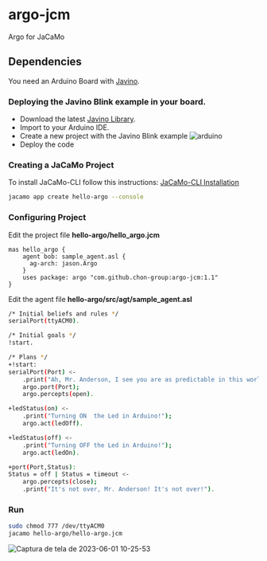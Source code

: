 # argo-jcm
Argo for JaCaMo

## Dependencies
You need an Arduino Board with [Javino](https://github.com/chon-group/javino2arduino).

### Deploying the Javino Blink example in your board.
+ Download the latest [Javino Library](https://github.com/chon-group/javino2arduino/archive/refs/tags/javino-latest.zip).
+ Import to your Arduino IDE.
+ Create a new project with the Javino Blink example
![arduino](https://github.com/chon-group/argo-jcm/assets/32855001/d5be0497-de49-46ab-8da5-f86c9db4a1da)
+ Deploy the code


### Creating a JaCaMo Project
To install JaCaMo-CLI follow this instructions: [JaCaMo-CLI Installation](https://github.com/chon-group/dpkg-jacamo)


```sh
jacamo app create hello-argo --console
```

### Configuring Project
Edit  the project file __hello-argo/hello_argo.jcm__
```
mas hello_argo {
    agent bob: sample_agent.asl {
      ag-arch: jason.Argo
    }
    uses package: argo "com.github.chon-group:argo-jcm:1.1"
}
```

Edit the agent file __hello-argo/src/agt/sample_agent.asl__
```sh
/* Initial beliefs and rules */
serialPort(ttyACM0).

/* Initial goals */
!start.

/* Plans */
+!start:
serialPort(Port) <- 
	.print("Ah, Mr. Anderson, I see you are as predictable in this world as you are in the other.");
	argo.port(Port);
	argo.percepts(open).

+ledStatus(on) <-
	.print("Turning ON  the Led in Arduino!");
	argo.act(ledOff).

+ledStatus(off) <-
	.print("Turning OFF the Led in Arduino!");
	argo.act(ledOn).

+port(Port,Status):
Status = off | Status = timeout <-
	argo.percepts(close);
	.print("It's not over, Mr. Anderson! It's not over!").
```

### Run
```sh
sudo chmod 777 /dev/ttyACM0
jacamo hello-argo/hello-argo.jcm
```
![Captura de tela de 2023-06-01 10-25-53](https://github.com/chon-group/argo-jcm/assets/32855001/06ca7ece-86ff-4a19-8ed5-1251e89dc8f0)

